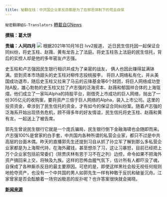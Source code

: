 ```yaml
---
title: 秘翻在线：中共国企业家反目都是为了在邪恶体制下的苟且自保
---
```

`秘密翻譯組G-Translators` [轉載自GNews](https://gnews.org/zh-hans/1602129/)

**撰稿：葛大饼**

**责编：人间四月**
![](https://assets.gnews.org/wp-content/uploads/2021/10/Screenshot-2021-10-19-000745.jpg)
根据2021年10月16日 lvv2报道， 近日民生信托因一起保证合同纠纷，将史玉柱、赵薇、黄有龙告上了法庭。将史玉柱告上法庭的民生信托，背后的实控人却是他的多年密友卢志强。

史玉柱和卢志强因民生银行相识并成为了亲密的战友， 俩人也因此赚得盆满钵满。尝到资本市场甜头的史玉柱对柳传志投桃报李， 将巨人网络私有化，并从美国成功退市，随后史玉柱又拉来了马云的云锋基金等6个财团，将巨人网络成功登陆A股，雄心勃勃的史玉柱又拉了卢志强的泛海资本、赵薇和郁国祥合体的上海瓴熠，他们成立了一家叫Alpha的持股平台，刚借壳上市成功的巨人网络，抛出了一份305亿元的收购案，要将资产三倍于巨人网络的Alpha，装入上市公司。这里的投资资金，牵涉到了民生信托的资金，才有如今的保证合同纠纷案。随着卢志强的泛海系开始出现债务危机，顾不得多年的好友情谊，民生信托将史玉柱、赵薇和黄有龙，一起送上了被告席。

郭先生曾说民生银行它就是一个庞氏骗局，民生银行倒下金融海啸也会随即而来。卢志强100%是曾家的白手套，中共国内各种所谓的私营企业家，都只不过是中共高层的台面木偶。昨天的直播郭先生还提到习自从抓了孙立军了解到那么多私营企业家都是为上海帮代持，在海外藏钱，甚至想杀了习，这让习暴怒，目前已经把上万个企业家包括前常委们（除贾庆林有恩于习不在之列）边控，命令如果不把海外资产搞回来上交，将殃及九族。这样的恐怖血腥气氛下，估计所有人都吓没了魂，自保成了各种厮杀反目的最主要原因。可悲的是，即使这样黑社会般无视任何规则地抢夺资产，也没有一个中共国的男人如郭先生一样有种敢于反抗和破釜沉舟。江家曾家是否会酝酿着一场穷凶极恶的反扑呢？也许答案很快就会揭晓。

**[新闻来源](https://instant.lvv2.com/html/ffbb51f67612c3b12b91adb91c91f673.html)**

